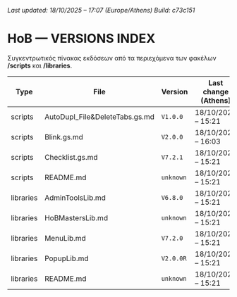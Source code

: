 *Last updated: 18/10/2025 – 17:07 (Europe/Athens)*
*Build: c73c151*

# HoB — VERSIONS INDEX

Συγκεντρωτικός πίνακας εκδόσεων από τα περιεχόμενα των φακέλων **/scripts** και **/libraries**.

| Type | File | Version | Last change (Athens) | Build | Path |
|---|---|---|---|---|---|
| scripts | AutoDupl_File&DeleteTabs.gs.md | `V1.0.0` | 18/10/2025 – 15:21 | `073c4f2` | [scripts/AutoDupl_File&DeleteTabs.gs.md](/scripts/AutoDupl_File&DeleteTabs.gs.md) |
| scripts | Blink.gs.md | `V2.0.0` | 18/10/2025 – 16:03 | `fba2887` | [scripts/Blink.gs.md](/scripts/Blink.gs.md) |
| scripts | Checklist.gs.md | `V7.2.1` | 18/10/2025 – 15:21 | `073c4f2` | [scripts/Checklist.gs.md](/scripts/Checklist.gs.md) |
| scripts | README.md | `unknown` | 18/10/2025 – 15:21 | `073c4f2` | [scripts/README.md](/scripts/README.md) |
| libraries | AdminToolsLib.md | `V6.8.0` | 18/10/2025 – 15:21 | `073c4f2` | [libraries/AdminToolsLib.md](/libraries/AdminToolsLib.md) |
| libraries | HoBMastersLib.md | `unknown` | 18/10/2025 – 15:21 | `073c4f2` | [libraries/HoBMastersLib.md](/libraries/HoBMastersLib.md) |
| libraries | MenuLib.md | `V7.2.0` | 18/10/2025 – 15:21 | `073c4f2` | [libraries/MenuLib.md](/libraries/MenuLib.md) |
| libraries | PopupLib.md | `V2.0.0R` | 18/10/2025 – 15:21 | `073c4f2` | [libraries/PopupLib.md](/libraries/PopupLib.md) |
| libraries | README.md | `unknown` | 18/10/2025 – 15:21 | `073c4f2` | [libraries/README.md](/libraries/README.md) |